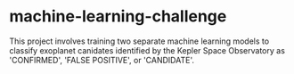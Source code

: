# machine-learning-challenge

This project involves training two separate machine learning models to classify exoplanet canidates identified by the Kepler Space Observatory as 'CONFIRMED', 'FALSE POSITIVE', or 'CANDIDATE'.